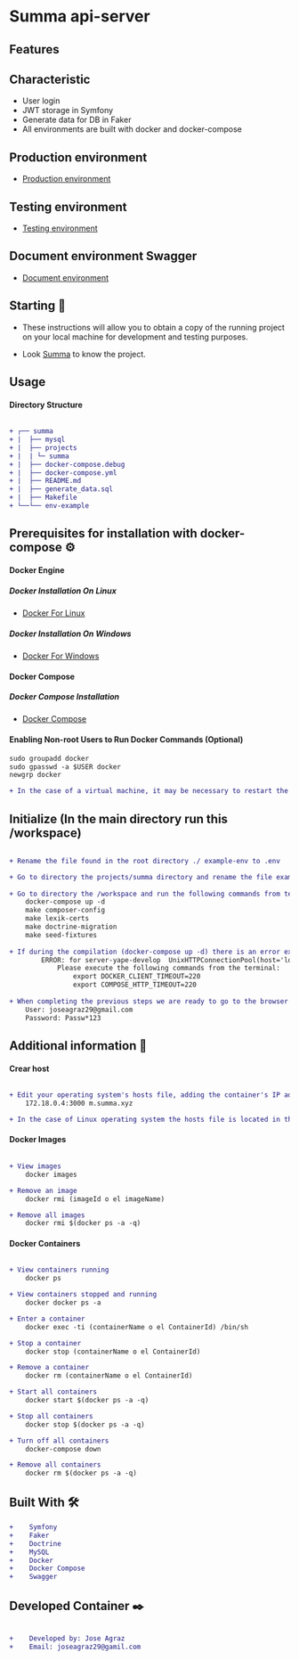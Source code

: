 # Summa api-server

## Features

## Characteristic
* User login
* JWT storage in Symfony
* Generate data for DB in Faker
* All environments are built with docker and docker-compose

## Production environment
* [Production environment](http://localhost:8080/api/login)

## Testing environment
* [Testing environment](http://localhost:8080/api/login)

## Document environment Swagger
* [Document environment](http://localhost:8080/api/docs)

## Starting 🚀

*  These instructions will allow you to obtain a copy of the running project on your local machine for development and testing purposes.

* Look [Summa]() to know the project.

## Usage

#### Directory Structure
```diff

+ ┌── summa
+ |  ├── mysql
+ |  ├── projects
+ |  | └─ summa
+ |  ├── docker-compose.debug
+ |  ├── docker-compose.yml
+ |  ├── README.md
+ |  ├── generate_data.sql
+ |  ├── Makefile
+ └──└── env-example

```

## Prerequisites for installation with docker-compose ⚙️

#### Docker Engine

##### Docker Installation On Linux
* [Docker For Linux](https://docs.docker.com/install/linux/docker-ce/ubuntu/)

##### Docker Installation On Windows
* [Docker For Windows](https://docs.docker.com/docker-for-windows/install/)

#### Docker Compose

##### Docker Compose Installation
* [Docker Compose](https://docs.docker.com/compose/install/)

#### Enabling Non-root Users to Run Docker Commands (Optional)
```diff
sudo groupadd docker
sudo gpasswd -a $USER docker
newgrp docker

+ In the case of a virtual machine, it may be necessary to restart the virtual machine for the changes to take effect.

```

## Initialize (In the main directory run this /workspace)

```diff

+ Rename the file found in the root directory ./ example-env to .env

+ Go to directory the projects/summa directory and rename the file example-env to .env and Uncomment the line
    
+ Go to directory the /workspace and run the following commands from terminal
    docker-compose up -d
    make composer-config
    make lexik-certs
    make doctrine-migration
    make seed-fixtures
    
+ If during the compilation (docker-compose up -d) there is an error example: 
        ERROR: for server-yape-develop  UnixHTTPConnectionPool(host='localhost', port=None): Read timed out. (read timeout=60))
            Please execute the following commands from the terminal:
                export DOCKER_CLIENT_TIMEOUT=220
                export COMPOSE_HTTP_TIMEOUT=220
    
+ When completing the previous steps we are ready to go to the browser to start using our application go to browser to url http://localhost:3000/auths/login
    User: joseagraz29@gmail.com
    Password: Passw*123
```

## Additional information 📖

#### Crear host
```diff

+ Edit your operating system's hosts file, adding the container's IP address example hostnames:
    172.18.0.4:3000 m.summa.xyz

+ In the case of Linux operating system the hosts file is located in the etc directory (/etc/hosts).

```

#### Docker Images
```diff

+ View images
    docker images

+ Remove an image
    docker rmi (imageId o el imageName)

+ Remove all images
    docker rmi $(docker ps -a -q)

```

#### Docker Containers
```diff

+ View containers running
    docker ps

+ View containers stopped and running
    docker docker ps -a

+ Enter a container
    docker exec -ti (containerName o el ContainerId) /bin/sh

+ Stop a container
    docker stop (containerName o el ContainerId)

+ Remove a container
    docker rm (containerName o el ContainerId)

+ Start all containers
    docker start $(docker ps -a -q)

+ Stop all containers
    docker stop $(docker ps -a -q)

+ Turn off all containers
    docker-compose down

+ Remove all containers
    docker rm $(docker ps -a -q)

```

## Built With 🛠️
```diff
+    Symfony
+    Faker
+    Doctrine
+    MySQL
+    Docker
+    Docker Compose
+    Swagger
```

## Developed Container ✒️
```diff

+    Developed by: Jose Agraz 
+    Email: joseagraz29@gamil.com
```